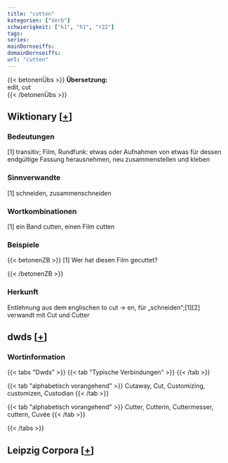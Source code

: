 ```yaml
---
title: "cutten"
kategorien: ["Verb"]
schwierigkeit: ["k1", "h1", "r22"]
tags:
series:
mainDornseiffs:
domainDornseiffs:
url: "cutten"
---
```


{{< betonenÜbs >}}
**Übersetzung:**  
edit, cut  
{{< /betonenÜbs >}}

## Wiktionary [[+](https://de.wiktionary.org/wiki/cutten)]

### Bedeutungen
[1] transitiv; Film, Rundfunk: etwas oder Aufnahmen von etwas für dessen endgültige Fassung herausnehmen, neu zusammenstellen und kleben  

### Sinnverwandte
[1] schneiden, zusammenschneiden  

### Wortkombinationen
[1] ein Band cutten, einen Film cutten  

### Beispiele
{{< betonenZB >}}
[1] Wer hat diesen Film gecuttet?  

{{< /betonenZB >}}
### Herkunft
Entlehnung aus dem englischen to cut → en, für „schneiden“;[1][2] verwandt mit Cut und Cutter  



## dwds [[+](https://www.dwds.de/wb/cutten)]

### Wortinformation
{{< tabs "Dwds" >}}
{{< tab "Typische Verbindungen" >}}
{{< /tab >}}

{{< tab "alphabetisch vorangehend" >}}
Cutaway, Cut, Customizing, customizen, Custodian
{{< /tab >}}

{{< tab "alphabetisch vorangehend" >}}
Cutter, Cutterin, Cuttermesser, cuttern, Cuvée
{{< /tab >}}

{{< /tabs >}}

## Leipzig Corpora [[+](https://corpora.uni-leipzig.de/en/res?word=cutten&corpusId=deu_newscrawl-public_2018)]


